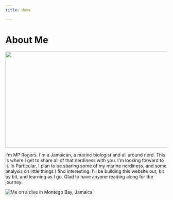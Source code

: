 ```yaml
---
title: Home

---
```

# About Me
<img src="docs/assets/images/PRCM9724.jpg"  width="600" height="300">

  I'm MP Rogers. I'm a Jamaican, a marine biologist and all around nerd. This is where I get to share all of that nerdiness with you.
  I'm looking forward to it. In Particular, I plan to be sharing some of my marine nerdiness, and some analysis on little things I find interesting.
  I'll be building this website out, bit by bit, and learning as I go. Glad to have anyone reading along for the journey.

![Me on a dive in Montego Bay, Jamaica](docs/assets/images/PRCM9724.jpg)



 
